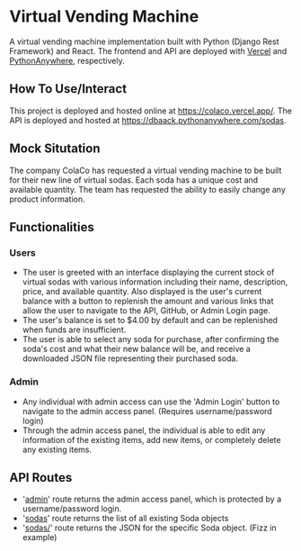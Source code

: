 # Virtual Vending Machine
 A virtual vending machine implementation built with Python (Django Rest Framework) and React. The frontend and API are deployed with [Vercel](https://vercel.com) and [PythonAnywhere](https://www.pythonanywhere.com), respectively.

## How To Use/Interact
 This project is deployed and hosted online at https://colaco.vercel.app/. The API is deployed and hosted at https://dbaack.pythonanywhere.com/sodas.

## Mock Situtation
 The company ColaCo has requested a virtual vending machine to be built for their new line of virtual sodas. Each soda has a unique cost and available quantity. The team has requested the ability to easily change any product information.
 
## Functionalities
 ### Users
  - The user is greeted with an interface displaying the current stock of virtual sodas with various information including their name, description, price, and available quantity. Also displayed is the user's current balance with a button to replenish the amount and various links that allow the user to navigate to the API, GitHub, or Admin Login page.
  - The user's balance is set to $4.00 by default and can be replenished when funds are insufficient.
  - The user is able to select any soda for purchase, after confirming the soda's cost and what their new balance will be, and receive a downloaded JSON file representing their purchased soda.

 ### Admin
  - Any individual with admin access can use the 'Admin Login' button to navigate to the admin access panel. (Requires username/password login)
  - Through the admin access panel, the individual is able to edit any information of the existing items, add new items, or completely delete any existing items.

## API Routes
  - '[admin](https://dbaack.pythonanywhere.com/admin)' route returns the admin access panel, which is protected by a username/password login.
  - '[sodas](https://dbaack.pythonanywhere.com/sodas)' route returns the list of all existing Soda objects
  - '[sodas/<name>](https://dbaack.pythonanywhere.com/sodas/Fizz)' route returns the JSON for the specific Soda object. (Fizz in example)
